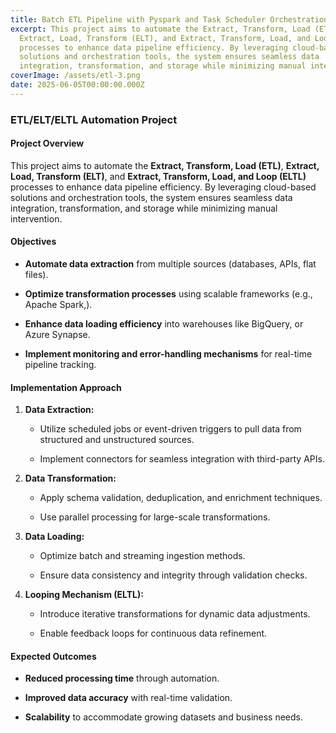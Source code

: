 ```yaml
---
title: Batch ETL Pipeline with Pyspark and Task Scheduler Orchestration (On-Premise)
excerpt: This project aims to automate the Extract, Transform, Load (ETL),
  Extract, Load, Transform (ELT), and Extract, Transform, Load, and Loop (ELTL)
  processes to enhance data pipeline efficiency. By leveraging cloud-based
  solutions and orchestration tools, the system ensures seamless data
  integration, transformation, and storage while minimizing manual intervention.
coverImage: /assets/etl-3.png
date: 2025-06-05T00:00:00.000Z
---
```

### **ETL/ELT/ELTL Automation Project**

#### **Project Overview**

This project aims to automate the **Extract, Transform, Load (ETL)**, **Extract, Load, Transform (ELT)**, and **Extract, Transform, Load, and Loop (ELTL)** processes to enhance data pipeline efficiency. By leveraging cloud-based solutions and orchestration tools, the system ensures seamless data integration, transformation, and storage while minimizing manual intervention.

#### **Objectives**

*   **Automate data extraction** from multiple sources (databases, APIs, flat files).
    
*   **Optimize transformation processes** using scalable frameworks (e.g., Apache Spark,).
    
*   **Enhance data loading efficiency** into warehouses like BigQuery, or Azure Synapse.
    
*   **Implement monitoring and error-handling mechanisms** for real-time pipeline tracking.
    

#### **Implementation Approach**

1.  **Data Extraction:**
    
    *   Utilize scheduled jobs or event-driven triggers to pull data from structured and unstructured sources.
        
    *   Implement connectors for seamless integration with third-party APIs.
        
2.  **Data Transformation:**
    
    *   Apply schema validation, deduplication, and enrichment techniques.
        
    *   Use parallel processing for large-scale transformations.
        
3.  **Data Loading:**
    
    *   Optimize batch and streaming ingestion methods.
        
    *   Ensure data consistency and integrity through validation checks.
        
4.  **Looping Mechanism (ELTL):**
    
    *   Introduce iterative transformations for dynamic data adjustments.
        
    *   Enable feedback loops for continuous data refinement.
        

#### **Expected Outcomes**

*   **Reduced processing time** through automation.
    
*   **Improved data accuracy** with real-time validation.
    
*   **Scalability** to accommodate growing datasets and business needs.